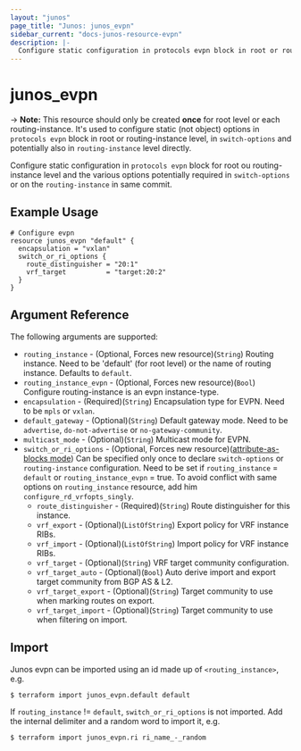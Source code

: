 ```yaml
---
layout: "junos"
page_title: "Junos: junos_evpn"
sidebar_current: "docs-junos-resource-evpn"
description: |-
  Configure static configuration in protocols evpn block in root or routing-instance level and options potentially required in switch-options or on routing-instance.
---
```


# junos_evpn

-> **Note:** This resource should only be created **once** for root level or each routing-instance. It's used to configure static (not object) options in `protocols evpn` block in root or routing-instance level, in `switch-options` and potentially also in `routing-instance` level directly.

Configure static configuration in `protocols evpn` block for root ou routing-instance level and the various options potentially required in `switch-options` or on the `routing-instance` in same commit.

## Example Usage

```hcl
# Configure evpn
resource junos_evpn "default" {
  encapsulation = "vxlan"
  switch_or_ri_options {
    route_distinguisher = "20:1"
    vrf_target          = "target:20:2"
  }
}
```

## Argument Reference

The following arguments are supported:

* `routing_instance` - (Optional, Forces new resource)(`String`) Routing instance. Need to be 'default' (for root level) or the name of routing instance. Defaults to `default`.
* `routing_instance_evpn` - (Optional, Forces new resource)(`Bool`) Configure routing-instance is an evpn instance-type.
* `encapsulation` - (Required)(`String`) Encapsulation type for EVPN. Need to be `mpls` or `vxlan`.
* `default_gateway` - (Optional)(`String`) Default gateway mode. Need to be `advertise`, `do-not-advertise` or `no-gateway-community`.
* `multicast_mode` - (Optional)(`String`) Multicast mode for EVPN.
* `switch_or_ri_options` - (Optional, Forces new resource)([attribute-as-blocks mode](https://www.terraform.io/docs/configuration/attr-as-blocks.html)) Can be specified only once to declare `switch-options` or `routing-instance` configuration. Need to be set if `routing_instance` = `default` or `routing_instance_evpn` = true. To avoid conflict with same options on `routing_instance` resource, add him `configure_rd_vrfopts_singly`.
  * `route_distinguisher` - (Required)(`String`) Route distinguisher for this instance.
  * `vrf_export` - (Optional)(`ListOfString`) Export policy for VRF instance RIBs.
  * `vrf_import` - (Optional)(`ListOfString`) Import policy for VRF instance RIBs.
  * `vrf_target` - (Optional)(`String`) VRF target community configuration.
  * `vrf_target_auto` - (Optional)(`Bool`) Auto derive import and export target community from BGP AS & L2.
  * `vrf_target_export` - (Optional)(`String`) Target community to use when marking routes on export.
  * `vrf_target_import` - (Optional)(`String`) Target community to use when filtering on import.

## Import

Junos evpn can be imported using an id made up of `<routing_instance>`, e.g.

```shell
$ terraform import junos_evpn.default default
```

If `routing_instance` != `default`, `switch_or_ri_options` is not imported. Add the internal delimiter and a random word to import it, e.g.

```shell
$ terraform import junos_evpn.ri ri_name_-_random
```
